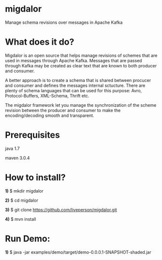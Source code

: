 migdalor
========
Manage schema revisions over messages in Apache Kafka 

What does it do?
================
Migdalor is an open source that helps manage revisions of schemes that are used in messages through Apache Kafka.
Messages that are passed through Kafka may be created as clear text that are known to both producer and consumer.

A better approach is to create a schema that is shared between procucer and consumer and defines the messages internal sctucture.
There are plenty of schema languages that can be used for this purpose:
Avro, Protocol-Buffers, XML-Schema, Thrift etc.

The migdalor framework let you manage the synchronization of the scheme revision between the producer and consumer to make the encoding/decoding smooth and transparent.

Prerequisites
=============
java 1.7

maven 3.0.4




How to install?
===============
**1)**  $ mkdir migdalor

**2)**  $ cd migdalor

**3)**  $ git clone https://github.com/liveperson/migdalor.git

**4)**  $ mvn install

Run Demo:
=========

**1)**  $ java -jar examples/demo/target/demo-0.0.0.1-SNAPSHOT-shaded.jar
 


